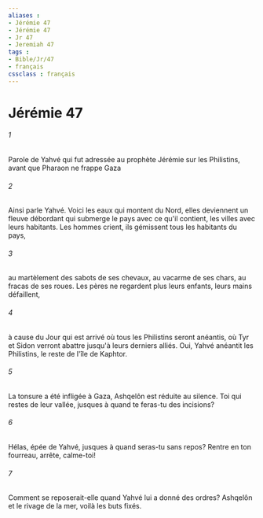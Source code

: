 ```yaml
---
aliases : 
- Jérémie 47
- Jérémie 47
- Jr 47
- Jeremiah 47
tags : 
- Bible/Jr/47
- français
cssclass : français
---
```


# Jérémie 47

###### 1
Parole de Yahvé qui fut adressée au prophète Jérémie sur les Philistins, avant que Pharaon ne frappe Gaza
###### 2
Ainsi parle Yahvé. Voici les eaux qui montent du Nord, elles deviennent un fleuve débordant qui submerge le pays avec ce qu'il contient, les villes avec leurs habitants. Les hommes crient, ils gémissent tous les habitants du pays,
###### 3
au martèlement des sabots de ses chevaux, au vacarme de ses chars, au fracas de ses roues. Les pères ne regardent plus leurs enfants, leurs mains défaillent,
###### 4
à cause du Jour qui est arrivé où tous les Philistins seront anéantis, où Tyr et Sidon verront abattre jusqu'à leurs derniers alliés. Oui, Yahvé anéantit les Philistins, le reste de l'île de Kaphtor.
###### 5
La tonsure a été infligée à Gaza, Ashqelôn est réduite au silence. Toi qui restes de leur vallée, jusques à quand te feras-tu des incisions?
###### 6
Hélas, épée de Yahvé, jusques à quand seras-tu sans repos? Rentre en ton fourreau, arrête, calme-toi! 
###### 7
Comment se reposerait-elle quand Yahvé lui a donné des ordres? Ashqelôn et le rivage de la mer, voilà les buts fixés.
